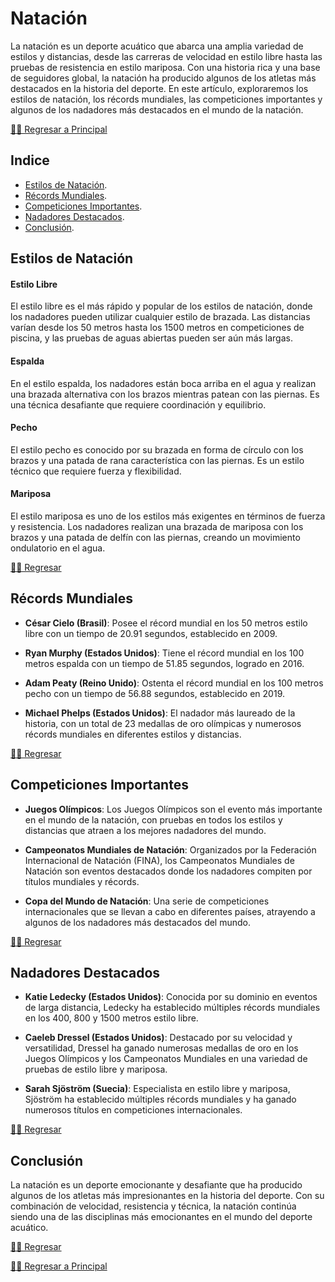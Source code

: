 # Natación

La natación es un deporte acuático que abarca una amplia variedad de estilos y distancias, desde las carreras de velocidad en estilo libre hasta las pruebas de resistencia en estilo mariposa. Con una historia rica y una base de seguidores global, la natación ha producido algunos de los atletas más destacados en la historia del deporte. En este artículo, exploraremos los estilos de natación, los récords mundiales, las competiciones importantes y algunos de los nadadores más destacados en el mundo de la natación.

[☝🏻 Regresar a Principal](/articulos.md)

## Indice

- [Estilos de Natación](#estilos-de-natación).
- [Récords Mundiales](#récords-mundiales).
- [Competiciones Importantes](#competiciones-importantes).
- [Nadadores Destacados](#nadadores-destacados).
- [Conclusión](#conclusión).



## Estilos de Natación

#### Estilo Libre
El estilo libre es el más rápido y popular de los estilos de natación, donde los nadadores pueden utilizar cualquier estilo de brazada. Las distancias varían desde los 50 metros hasta los 1500 metros en competiciones de piscina, y las pruebas de aguas abiertas pueden ser aún más largas.

#### Espalda
En el estilo espalda, los nadadores están boca arriba en el agua y realizan una brazada alternativa con los brazos mientras patean con las piernas. Es una técnica desafiante que requiere coordinación y equilibrio.

#### Pecho
El estilo pecho es conocido por su brazada en forma de círculo con los brazos y una patada de rana característica con las piernas. Es un estilo técnico que requiere fuerza y flexibilidad.

#### Mariposa
El estilo mariposa es uno de los estilos más exigentes en términos de fuerza y resistencia. Los nadadores realizan una brazada de mariposa con los brazos y una patada de delfín con las piernas, creando un movimiento ondulatorio en el agua.


[☝🏻 Regresar](#natación)

## Récords Mundiales

- **César Cielo (Brasil)**: Posee el récord mundial en los 50 metros estilo libre con un tiempo de 20.91 segundos, establecido en 2009.

- **Ryan Murphy (Estados Unidos)**: Tiene el récord mundial en los 100 metros espalda con un tiempo de 51.85 segundos, logrado en 2016.

- **Adam Peaty (Reino Unido)**: Ostenta el récord mundial en los 100 metros pecho con un tiempo de 56.88 segundos, establecido en 2019.

- **Michael Phelps (Estados Unidos)**: El nadador más laureado de la historia, con un total de 23 medallas de oro olímpicas y numerosos récords mundiales en diferentes estilos y distancias.


[☝🏻 Regresar](#natación)

## Competiciones Importantes

- **Juegos Olímpicos**: Los Juegos Olímpicos son el evento más importante en el mundo de la natación, con pruebas en todos los estilos y distancias que atraen a los mejores nadadores del mundo.

- **Campeonatos Mundiales de Natación**: Organizados por la Federación Internacional de Natación (FINA), los Campeonatos Mundiales de Natación son eventos destacados donde los nadadores compiten por títulos mundiales y récords.

- **Copa del Mundo de Natación**: Una serie de competiciones internacionales que se llevan a cabo en diferentes países, atrayendo a algunos de los nadadores más destacados del mundo.

[☝🏻 Regresar](#natación)

## Nadadores Destacados

- **Katie Ledecky (Estados Unidos)**: Conocida por su dominio en eventos de larga distancia, Ledecky ha establecido múltiples récords mundiales en los 400, 800 y 1500 metros estilo libre.

- **Caeleb Dressel (Estados Unidos)**: Destacado por su velocidad y versatilidad, Dressel ha ganado numerosas medallas de oro en los Juegos Olímpicos y los Campeonatos Mundiales en una variedad de pruebas de estilo libre y mariposa.

- **Sarah Sjöström (Suecia)**: Especialista en estilo libre y mariposa, Sjöström ha establecido múltiples récords mundiales y ha ganado numerosos títulos en competiciones internacionales.

[☝🏻 Regresar](#natación)

## Conclusión

La natación es un deporte emocionante y desafiante que ha producido algunos de los atletas más impresionantes en la historia del deporte. Con su combinación de velocidad, resistencia y técnica, la natación continúa siendo una de las disciplinas más emocionantes en el mundo del deporte acuático.

[☝🏻 Regresar](#natación)

[☝🏻 Regresar a Principal](/articulos.md)
